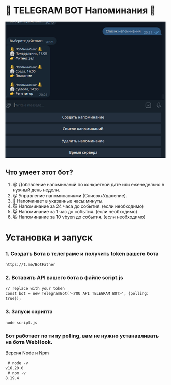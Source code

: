 # :bell: TELEGRAM BOT Напоминания :tada:

![Превью Бота](preview.jpg)

## Что умеет этот бот?
1. :sunglasses: Добавление напоминаний по конкретной дате или еженедельно в нужный день недели.
2. :open_mouth: Управление напоминаниями (Список+Удаление).
3. :triumph: Напоминает в указанные часы:минуты.
4. :smiley_cat: Напоминание за 24 часа до события. (если необходимо)
5. :smile_cat: Напоминание за 1 час до события. (если необходимо)
6. :scream_cat: Напоминание за 10 vbyen до события. (если необходимо)

# Установка и запуск

### 1. Создать Бота в телеграме и получить token вашего бота
```
https://t.me/BotFather
```
### 2. Вставить API вашего бота в файле script.js
```
// replace with your token
const bot = new TelegramBot('<YOU API TELEGRAM BOT>', {polling: true});
```
### 3. Запуск скрипта
```
node script.js
```

### Бот работает по типу polling, вам не нужно устанавливать на бота WebHook.

Версия Node и Npm
```
 # node -v
v16.20.0
 # npm -v
8.19.4
```
